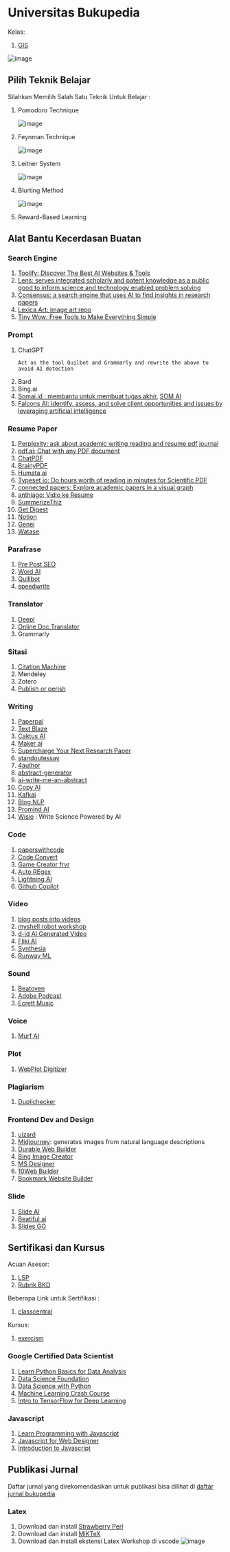 # Universitas Bukupedia

Kelas:
1. [GIS](https://universitas.bukupedia.co.id/gis/)

![image](https://github.com/bukped/bukped.github.io/assets/11188109/302aef24-7512-4fe9-be64-f1e33e355416)

## Pilih Teknik Belajar
Silahkan Memilih Salah Satu Teknik Untuk Belajar :
1. Pomodoro Technique

   ![image](https://github.com/bukped/bukped.github.io/assets/11188109/999b0968-5dd8-4e31-9b8d-b06e0f818c72)

2. Feynman Technique

   ![image](https://github.com/bukped/bukped.github.io/assets/11188109/45856097-dd69-4afc-b300-de8440d61b9e)

3. Leitner System

   ![image](https://github.com/bukped/bukped.github.io/assets/11188109/97bc8424-318f-4e0f-a28d-793cb49c5f98)

4. Blurting Method

   ![image](https://github.com/bukped/bukped.github.io/assets/11188109/08fc8f60-7873-452c-b1b3-8aa49efcaaef)

5. Reward-Based Learning
   
## Alat Bantu Kecerdasan Buatan

### Search Engine
1. [Toolify: Discover The Best AI Websites & Tools](https://www.toolify.ai/)
2. [Lens: serves integrated scholarly and patent knowledge as a public good to inform science and technology enabled problem solving](https://www.lens.org/)
3. [Consensus: a search engine that uses AI to find insights in research papers](https://consensus.app/)
4. [Lexica Art: image art repo](https://lexica.art/)
5. [Tiny Wow: Free Tools to Make Everything Simple](https://tinywow.com/)

### Prompt
1. ChatGPT
   ```
   Act as the tool Quilbot and Grammarly and rewrite the above to avoid AI detection
   ```
2. Bard
3. Bing.ai
4. [Somai.id : membantu untuk membuat tugas akhir](https://somai.id/), [SOM AI](https://ora.ai/nabilrei/som-ai)
5. [Falcons AI:  identify, assess, and solve client opportunities and issues by leveraging artificial intelligence](https://falcons.ai/)

### Resume Paper
1. [Perplexity: ask about academic writing reading and resume pdf journal](https://www.perplexity.ai/)
2. [pdf.ai: Chat with any PDF document](https://pdf.ai/)
3. [ChatPDF](https://www.chatpdf.com/)
4. [BrainyPDF](https://brainypdf.com/)
5. [Humata ai](https://app.humata.ai/)
6. [Typeset io: Do hours worth of reading in minutes for Scientific PDF](https://typeset.io/)
7. [connected papers: Explore academic papers in a visual graph](https://www.connectedpapers.com/)
8. [anthiago: Vidio ke Resume](https://anthiago.com/)
9. [SummerizeThiz](https://summarizethis.io/)
10. [Get Digest](https://getdigest.com/en)
11. [Notion](https://www.notion.so/)
12. [Genei](https://www.genei.io/)
13. [Watase](https://watase.web.id/home/index.php#)


### Parafrase
1. [Pre Post SEO](https://www.prepostseo.com/)
2. [Word AI](https://wordai.com/)
3. [Quillbot](https://quillbot.com/)
4. [speedwrite](https://speedwrite.com/)

### Translator
1. [Deepl](https://www.deepl.com/translator)
2. [Online Doc Translator](https://www.onlinedoctranslator.com/en/)
3. Grammarly

### Sitasi
1. [Citation Machine](https://www.citationmachine.net/)
2. Mendeley
3. Zotero
4. [Publish or perish](https://harzing.com/resources/publish-or-perish)

### Writing
1. [Paperpal](https://paperpal.com/)
2. [Text Blaze](https://blaze.today/)
3. [Caktus AI](https://caktus.ai/)
4. [Maker ai](https://maker.ai/)
5. [Supercharge Your Next Research Paper](https://jenni.ai/)
6. [standoutessay](https://www.standoutessay.com/)
7. [4author](https://www.4author.com/en/)
8. [abstract-generator](https://www.classgist.com/abstract-generator.aspx)
9. [ai-write-me-an-abstract](https://healx.ai/ai-write-me-an-abstract/)
10. [Copy AI](copy.ai)
11. [Kafkai](https://kafkai.com/en/)
12. [Blog NLP](https://www.blognlp.com/)
13. [Promind AI](https://promind.ai/)
14. [Wisio](https://www.wisio.app/) : Write Science Powered by AI

### Code
1. [paperswithcode](https://paperswithcode.com/)
2. [Code Convert](https://www.codeconvert.ai/)
3. [Game Creator frvr](https://www.frvr.ai/)
4. [Auto REgex](https://www.autoregex.xyz/)
5. [Lightning AI](https://lightning.ai/)
6. [Github Copilot](https://github.com/features/copilot)

### Video
1. [blog posts into videos](https://lumen5.com/)
2. [myshell robot workshop](https://app.myshell.ai/robot-workshop)
3. [d-id AI Generated Video](https://www.d-id.com/)
4. [Fliki AI](https://fliki.ai/)
5. [Synthesia](https://www.synthesia.io/)
6. [Runway ML](https://runwayml.com/)

### Sound
1. [Beatoven](https://www.beatoven.ai/)
2. [Adobe Podcast](https://podcast.adobe.com/)
3. [Ecrett Music](https://ecrettmusic.com/)


### Voice
1. [Murf AI](https://murf.ai/)

### Plot
1. [WebPlot Digitizer](
https://automeris.io/WebPlotDigitizer/#:~:text=WebPlotDigitizer%20is%20a%20semi%2Dautomated,large%20number%20of%20data%20points)

### Plagiarism
1. [Duplichecker](https://www.duplichecker.com/id)

### Frontend Dev and Design
1. [uizard](https://uizard.io/)
2. [Midjourney](https://www.midjourney.com/): generates images from natural language descriptions
3. [Durable Web Builder](https://durable.co/ai-website-builder)
4. [Bing Image Creator](https://www.bing.com/create)
5. [MS Designer](https://designer.microsoft.com/)
6. [10Web Builder](https://10web.io/)
7. [Bookmark Website Builder](https://www.bookmark.com/)

### Slide
1. [Slide AI](https://www.slidesai.io/)
2. [Beatiful ai](https://www.beautiful.ai/)
3. [Slides GO](https://slidesgo.com/)

## Sertifikasi dan Kursus

Acuan Asesor:
1. [LSP](https://universitas.bukupedia.co.id/lsp/)
2. [Rubrik BKD](http://universitas.bukupedia.co.id/rubrikbkd/)

Beberapa Link untuk Sertifikasi :
1. [classcentral](https://www.classcentral.com/)

Kursus:
1. [exercism](https://exercism.org/)

### Google Certified Data Scientist
1. [Learn Python Basics for Data Analysis](https://learndigital.withgoogle.com/digitalunlocked/course/learn-python-basics-for-data-analysis)
2. [Data Science Foundation](https://learndigital.withgoogle.com/digitalunlocked/course/data-science-foundations)
3. [Data Science with Python](https://learndigital.withgoogle.com/digitalunlocked/course/data-science-with-python)
4. [Machine Learning Crash Course](https://learndigital.withgoogle.com/digitalunlocked/course/machine-learning-crash-course)
5. [Intro to TensorFlow for Deep Learning](https://learndigital.withgoogle.com/digitalunlocked/course/intro-to-tensorflow-for-deep-learning)

### Javascript
1. [Learn Programming with Javascript](https://learndigital.withgoogle.com/digitalgarage/course/learn-programming-with-javascript)
2. [Javascript for Web Designer](https://www.linkedin.com/learning/javascript-for-web-designers-3)
3. [Introduction to Javascript](https://www.mygreatlearning.com/academy/learn-for-free/courses/introduction-to-javascript)


## Publikasi Jurnal
Daftar jurnal yang direkomendasikan untuk publikasi bisa dilihat di [daftar jurnal bukupedia](http://universitas.bukupedia.co.id/jurnal/)

### Latex
1. Download dan install [Strawberry Perl](https://strawberryperl.com/)
2. Download dan install [MiKTeX](https://miktex.org/download)
3. Download dan install ekstensi Latex Workshop di vscode
   ![image](https://github.com/user-attachments/assets/fc6e4d49-266d-4ebe-911b-0725bf651482)



